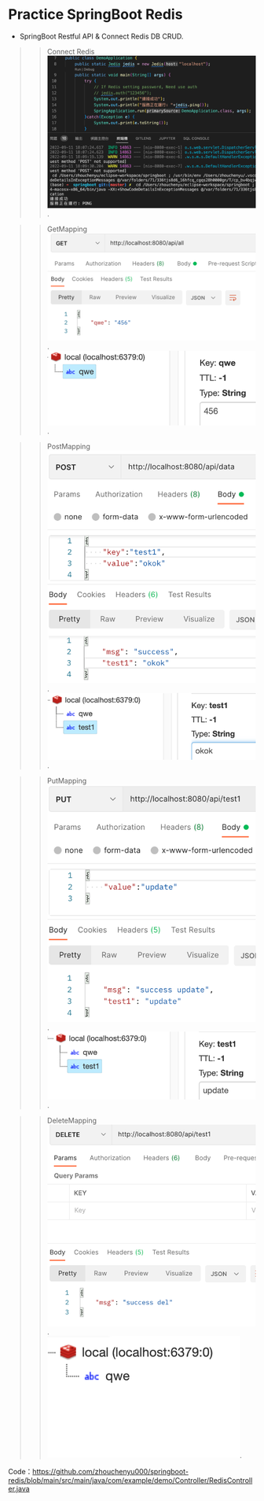 # Practice SpringBoot Redis

* SpringBoot Restful API & Connect Redis DB CRUD. 
>>Connect Redis  
![image](demo_img/connect.png?raw=true).   
  
>>GetMapping  
![image](demo_img/get.png?raw=true).  
![image](demo_img/get_db.png?raw=true).  
  
>>PostMapping  
![image](demo_img/post_.png?raw=true).  
![image](demo_img/post_db.png?raw=true).  
  
>>PutMapping  
![image](demo_img/put.png?raw=true).  
![image](demo_img/put_db.png?raw=true).  
  
>>DeleteMapping  
![image](demo_img/del.png?raw=true).  
![image](demo_img/del_db.png?raw=true).  
  
Code：https://github.com/zhouchenyu000/springboot-redis/blob/main/src/main/java/com/example/demo/Controller/RedisController.java

